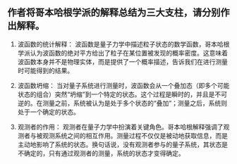 ## 作者将哥本哈根学派的解释总结为三大支柱，请分别作出解释。

1. 波函数的统计解释：
波函数是量子力学中描述粒子状态的数学函数，哥本哈根学派认为波函数的绝对平方给出了粒子在某位置被发现的概率密度。这意味着波函数本身并不是物理实体，而是提供了一个概率描述，告诉我们在进行测量时可能得到的结果。

2. 波函数坍缩：
当对量子系统进行测量时，波函数会从一个叠加态（即多个可能状态的组合）突然“坍缩”到一个特定的状态。这个过程是瞬时的，并且是不可逆的。在测量之前，系统被认为是处于多个状态的“叠加”；测量之后，系统则处于一个确定的状态。

3. 观测者的作用：
观测者在量子力学中扮演着关键角色。哥本哈根解释强调了观测者与被观测系统之间的相互作用。测量过程不仅仅是被动地获取信息，而是主动地影响了系统的状态。换句话说，没有观测者参与的量子系统，其状态是不确定的，只有通过观测者的测量，系统的状态才变得确定。
